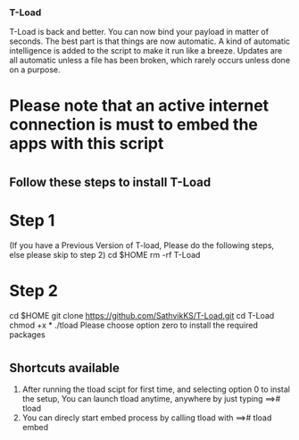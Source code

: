 ### T-Load
T-Load is back and better. You can now bind your payload in matter of seconds.
The best part is that things are now automatic. A kind of automatic intelligence is added to the script to make it run like a breeze.
Updates are all automatic unless a file has been broken, which rarely occurs unless done on a purpose.
# Please note that an active internet connection is must to embed the apps  with this script
#
#
## Follow these steps to install T-Load
# Step 1
(If you have a Previous Version of T-load, Please do the following steps, else please skip to step 2)
cd $HOME
rm -rf T-Load 
#
#
# Step 2
cd $HOME
git clone https://github.com/SathvikKS/T-Load.git
cd T-Load
chmod +x *
./tload
Please choose option zero to install the required packages 
#
#
#
#
## Shortcuts available
1) After running the tload scipt for first time, and selecting option 0 to instal the setup, 
You can launch tload anytime, anywhere by just typing ==># tload
2) You can direcly start embed process by calling tload with ==># tload embed
